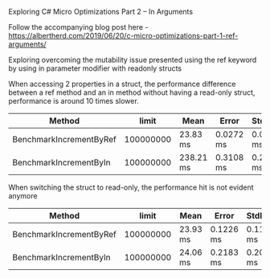 Exploring C# Micro Optimizations Part 2 – In Arguments

Follow the accompanying blog post here - https://albertherd.com/2019/06/20/c-micro-optimizations-part-1-ref-arguments/

Exploring overcoming the mutability issue presented using the ref keyword by using in parameter modifier with readonly structs

When accessing 2 properties in a struct, the performance difference between a ref method and an in method without having a read-only struct, performance is around 10 times slower.

<table>
<thead><tr><th>           Method</th><th>limit</th><th>Mean</th><th>Error</th><th>StdDev</th>
</tr>
</thead><tbody><tr><td>BenchmarkIncrementByRef</td><td>100000000</td><td>23.83 ms</td><td>0.0272 ms</td><td>0.0241 ms</td>
</tr><tr><td>BenchmarkIncrementByIn</td><td>100000000</td><td>238.21 ms</td><td>0.3108 ms</td><td>0.2755 ms</td>
</tr></tbody></table>

When switching the struct to read-only, the performance hit is not evident anymore 

<table>
<thead><tr><th>           Method</th><th>limit</th><th>Mean</th><th>Error</th><th>StdDev</th>
</tr>
</thead><tbody><tr><td>BenchmarkIncrementByRef</td><td>100000000</td><td>23.93 ms</td><td>0.1226 ms</td><td>0.1147 ms</td>
</tr><tr><td>BenchmarkIncrementByIn</td><td>100000000</td><td>24.06 ms</td><td>0.2183 ms</td><td>0.2042 ms</td>
</tr></tbody></table>
